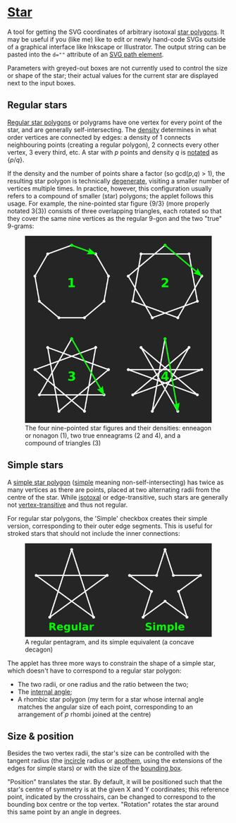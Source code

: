 # [Star](../)

A tool for getting the SVG coordinates of arbitrary isotoxal [star polygons](https://en.wikipedia.org/wiki/Star_polygon). It may be useful if you (like me) like to edit or newly hand-code SVGs outside of a graphical interface like Inkscape or Illustrator. The output string can be pasted into the `d=""` attribute of an [SVG path element](https://developer.mozilla.org/en-US/docs/Web/SVG/Tutorial/Paths).

Parameters with greyed-out boxes are not currently used to control the size or shape of the star; their actual values for the current star are displayed next to the input boxes.

## Regular stars
[Regular star polygons](https://en.wikipedia.org/wiki/Polygram_\(geometry\)) or polygrams have one vertex for every point of the star, and are generally self-intersecting. The [density](https://en.wikipedia.org/wiki/Density_\(polytope\)) determines in what order vertices are connected by edges: a density of 1 connects neighbouring points (creating a regular polygon), 2 connects every other vertex, 3 every third, etc. A star with *p* points and density *q* is [notated](https://en.wikipedia.org/wiki/Schl%C3%A4fli_symbol) as {*p*/*q*}.

If the density and the number of points share a factor (so gcd(*p*,*q*) > 1), the resulting star polygon is technically [degenerate](https://en.wikipedia.org/wiki/Star_polygon#Degenerate_regular_star_polygons), visiting a smaller number of vertices multiple times. In practice, however, this configuration usually refers to a compound of smaller (star) polygons; the applet follows this usage. For example, the nine-pointed star figure {9/3} (more properly notated 3{3}) consists of three overlapping triangles, each rotated so that they cover the same nine vertices as the regular 9-gon and the two "true" 9-grams:

<figure>
<img src="density.png" alt=""/>
<figcaption>The four nine-pointed star figures and their densities: enneagon or nonagon (1), two true enneagrams (2 and 4), and a compound of triangles (3)</figcaption>
</figure>

## Simple stars
A [simple star polygon](https://en.wikipedia.org/wiki/Star_polygon#Simple_isotoxal_star_polygons) ([simple](https://en.wikipedia.org/wiki/Simple_polygon) meaning non-self-intersecting) has twice as many vertices as there are points, placed at two alternating radii from the centre of the star. While [isotoxal](https://en.wikipedia.org/wiki/Isotoxal_figure) or edge-transitive, such stars are generally not [vertex-transitive](https://en.wikipedia.org/wiki/Isogonal_figure) and thus not regular.

For regular star polygons, the 'Simple' checkbox creates their simple version, corresponding to their outer edge segments. This is useful for stroked stars that should not include the inner connections:

<figure>
<img src="regular_simple.png" alt=""/>
<figcaption>A regular pentagram, and its simple equivalent (a concave decagon)</figcaption>
</figure>

The applet has three more ways to constrain the shape of a simple star, which doesn't have to correspond to a regular star polygon:
* The two radii, or one radius and the ratio between the two;
* The [internal angle](https://en.wikipedia.org/wiki/Internal_and_external_angles);
* A rhombic star polygon (my term for a star whose internal angle matches the angular size of each point, corresponding to an arrangement of`*p* rhombi joined at the centre)

## Size & position
Besides the two vertex radii, the star's size can be controlled with the tangent radius (the [incircle](https://en.wikipedia.org/wiki/Tangential_polygon) radius or [apothem](https://en.wikipedia.org/wiki/Apothem), using the extensions of the edges for simple stars) or with the size of the [bounding box](https://en.wikipedia.org/wiki/Minimum_bounding_rectangle).

"Position" translates the star. By default, it will be positioned such that the star's centre of symmetry is at the given X and Y coordinates; this reference point, indicated by the crosshairs, can be changed to correspond to the bounding box centre or the top vertex. "Rotation" rotates the star around this same point by an angle in degrees.
